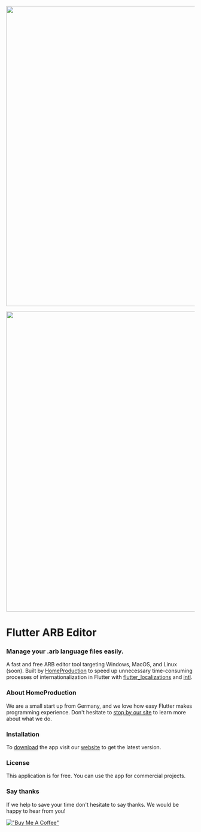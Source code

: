 <p align="center"><img src="https://arb.homeproduction.de/assets/images/banner-titles.png" width="800px"></p>
<p align="center"><img src="https://arb.homeproduction.de/assets/images/banner-screens.png" width="800px"></p>


# Flutter ARB Editor
### Manage your .arb language files easily.

A fast and free ARB editor tool targeting Windows, MacOS, and Linux (soon). Built by [HomeProduction](https://hmprdctn.de) to speed up unnecessary time-consuming processes of internationalization in Flutter with [flutter_localizations](https://docs.flutter.dev/development/accessibility-and-localization/internationalization) and [intl](https://pub.dev/packages/intl).

### About HomeProduction
We are a small start up from Germany, and we love how easy Flutter makes programming experience. Don't hesitate to [stop by our site](https://hmprdctn.de) to learn more about what we do.

### Installation
To [download](https://arb.hmprdctn.de/start/) the app visit our [website](https://arb.hmprdctn.de/) to get the latest version.

### License

This application is for free. You can use the app for commercial projects.

### Say thanks

If we help to save your time don't hesitate to say thanks. We would be happy to hear from you!

[!["Buy Me A Coffee"](https://www.buymeacoffee.com/assets/img/custom_images/orange_img.png)](https://www.buymeacoffee.com/homeproduction)
